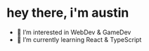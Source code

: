 # hey there, i'm austin
- 👀 I’m interested in WebDev & GameDev
- 🌱 I’m currently learning React & TypeScript
